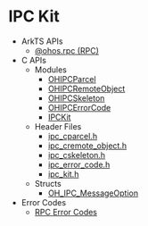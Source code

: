# IPC Kit<!--ipc-api-->

- ArkTS APIs<!--ipc-arkts-->
  - [@ohos.rpc (RPC)](js-apis-rpc.md)
- C APIs<!--ipc-c-->
  - Modules<!--ipc-moudle-->
    - [OHIPCParcel](_o_h_i_p_c_parcel.md)
    - [OHIPCRemoteObject](_o_h_i_p_c_remote_object.md)
    - [OHIPCSkeleton](_o_h_i_p_c_skeleton.md)
    - [OHIPCErrorCode](_o_h_i_p_c_error_code.md)
    - [IPCKit](_i_p_c_kit.md)
  - Header Files<!--ipc-headerfile-->
    - [ipc_cparcel.h](ipc__cparcel_8h.md)
    - [ipc_cremote_object.h](ipc__cremote__object_8h.md)
    - [ipc_cskeleton.h](ipc__cskeleton_8h.md)
    - [ipc_error_code.h](ipc__error__code_8h.md)
    - [ipc_kit.h](ipc__kit_8h.md)
  - Structs<!--ipc-struct-->
    - [OH_IPC_MessageOption](_o_h___i_p_c___message_option.md)
- Error Codes<!--ipc-arkts-errcode-->
  - [RPC Error Codes](errorcode-rpc.md)
